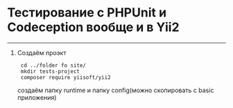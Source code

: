 # Тестирование с PHPUnit и Codeception вообще и в Yii2
---
1. Создаём проэкт
    
        cd ../folder fo site/ 
        mkdir tests-project
        composer require yiisoft/yii2
        
    создаём папку runtime и папку config(можно скопировать с basic приложения) 